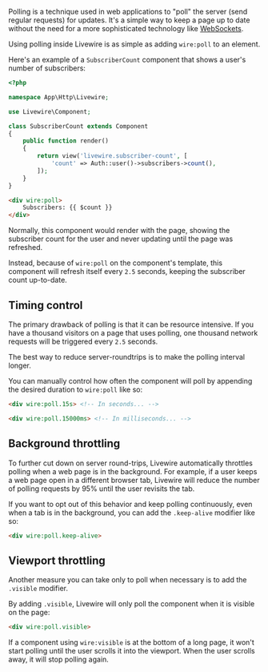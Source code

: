 Polling is a technique used in web applications to "poll" the server (send regular requests) for updates. It's a simple way to keep a page up to date without the need for a more sophisticated technology like [WebSockets](/docs/events#real-time-events-using-laravel-echo).

Using polling inside Livewire is as simple as adding `wire:poll` to an element.

Here's an example of a `SubscriberCount` component that shows a user's number of subscribers:

```php
<?php

namespace App\Http\Livewire;

use Livewire\Component;

class SubscriberCount extends Component
{
    public function render()
    {
        return view('livewire.subscriber-count', [
            'count' => Auth::user()->subscribers->count(),
        ]);
    }
}
```

```html
<div wire:poll>
    Subscribers: {{ $count }}
</div>
```

Normally, this component would render with the page, showing the subscriber count for the user and never updating until the page was refreshed.

Instead, because of `wire:poll` on the component's template, this component will refresh itself every `2.5` seconds, keeping the subscriber count up-to-date.

## Timing control

The primary drawback of polling is that it can be resource intensive. If you have a thousand visitors on a page that uses polling, one thousand network requests will be triggered every `2.5` seconds.

The best way to reduce server-roundtrips is to make the polling interval longer.

You can manually control how often the component will poll by appending the desired duration to `wire:poll` like so:

```html
<div wire:poll.15s> <!-- In seconds... -->

<div wire:poll.15000ms> <!-- In milliseconds... -->
```

## Background throttling

To further cut down on server round-trips, Livewire automatically throttles polling when a web page is in the background. For example, if a user keeps a web page open in a different browser tab, Livewire will reduce the number of polling requests by 95% until the user revisits the tab.

If you want to opt out of this behavior and keep polling continuously, even when a tab is in the background, you can add the `.keep-alive` modifier like so:

```html
<div wire:poll.keep-alive>
```

##  Viewport throttling

Another measure you can take only to poll when necessary is to add the `.visible` modifier.

By adding `.visible`, Livewire will only poll the component when it is visible on the page:

```html
<div wire:poll.visible>
```

If a component using `wire:visible` is at the bottom of a long page, it won't start polling until the user scrolls it into the viewport. When the user scrolls away, it will stop polling again.
